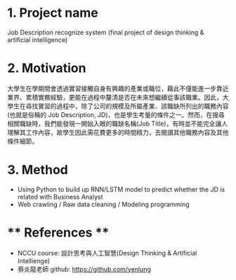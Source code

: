 # 1. Project name
Job Description recognize system
(final project of design thinking & artificial intelligence)



# 2. Motivation
大學生在學期間會透過實習接觸自身有興趣的產業或職位，藉此不僅能進一步靠近業界、累積實務經驗，更能在過程中釐清是否在未來想繼續從事該職業。因此，大學生在尋找實習的過程中，除了公司的規模及所屬產業、該職缺所列出的職務內容 (也就是俗稱的 Job Description, JD)，也是學生考量的條件之一。然而，在搜尋相關職缺時，我們能發現一開始入眼的職缺名稱(Job Title)，有時並不能完全讓人理解其工作內容，故學生因此需花費更多的時間精力，去閱讀其他職務內容及其他條件細節。

# 3. Method
- Using Python to build up RNN/LSTM model to predict whether the JD is related with Business Analyst
- Web crawling / Raw data cleaning / Modeling programming


# ** References **
- NCCU course: 設計思考與人工智慧(Design Thinking & Artificial Intellienge)
- 蔡炎龍老師 github: https://github.com/yenlung
